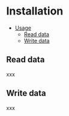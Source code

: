 # Installation

- [Usage](#usage)
  - [Read data](#read-data)
  - [Write data](#write-data)

## Read data

xxx

## Write data

xxx
